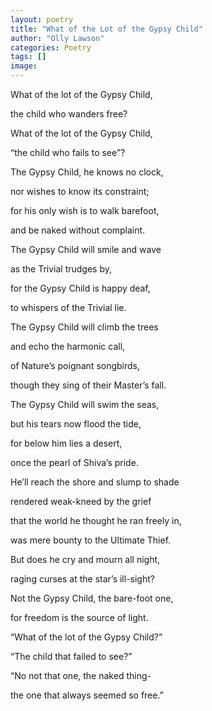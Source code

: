 ```yaml
---
layout: poetry
title: "What of the Lot of the Gypsy Child"
author: "Olly Lawson"
categories: Poetry
tags: []
image:
---
```


What of the lot of the Gypsy Child,

the child who wanders free?

What of the lot of the Gypsy Child,

“the child who fails to see”?



The Gypsy Child, he knows no clock,

nor wishes to know its constraint;

for his only wish is to walk barefoot,

and be naked without complaint.



The Gypsy Child will smile and wave

as the Trivial trudges by,

for the Gypsy Child is happy deaf,

to whispers of the Trivial lie.



The Gypsy Child will climb the trees

and echo the harmonic call,

of Nature’s poignant songbirds,

though they sing of their Master’s fall.



The Gypsy Child will swim the seas,

but his tears now flood the tide,

for below him lies a desert,

once the pearl of Shiva’s pride.



He’ll reach the shore and slump to shade

rendered weak-kneed by the grief

that the world he thought he ran freely in,

was mere bounty to the Ultimate Thief.



But does he cry and mourn all night,

raging curses at the star’s ill-sight?

Not the Gypsy Child, the bare-foot one,

for freedom is the source of light.



“What of the lot of the Gypsy Child?”

“The child that failed to see?”

“No not that one, the naked thing-

the one that always seemed so free.”
